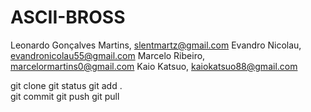 # ASCII-BROSS
Leonardo Gonçalves Martins, slentmartz@gmail.com
Evandro Nicolau, evandronicolau55@gmail.com
Marcelo Ribeiro, marcelormartins0@gmail.com
Kaio Katsuo, kaiokatsuo88@gmail.com


git clone
git status 
git add .  
git commit 
git push
git pull
